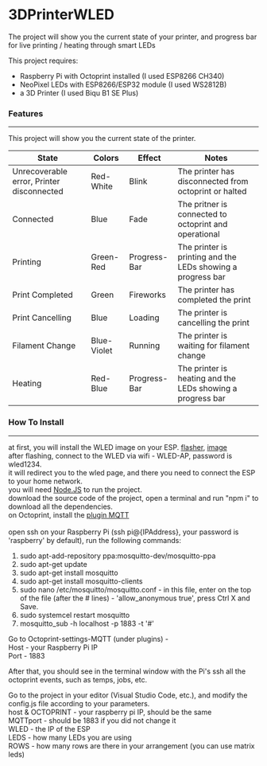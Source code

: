 # 3DPrinterWLED

The project will show you the current state of your printer, and progress bar for live printing / heating through smart LEDs 

This project requires:
- Raspberry Pi with Octoprint installed (I used ESP8266 CH340)
- NeoPixel LEDs with ESP8266/ESP32 module (I used WS2812B)
- a 3D Printer (I used Biqu B1 SE Plus)

### Features
***
This project will show you the current state of the printer.

|State               | Colors | Effect | Notes |
|------|--------|--------|-------|
|Unrecoverable error, Printer disconnected| Red-White|Blink|The printer has disconnected from octoprint or halted|
|Connected|Blue|Fade|The pritner is connected to octoprint and operational|
|Printing|Green-Red|Progress-Bar|The printer is printing and the LEDs showing a progress bar|
|Print Completed|Green|Fireworks|The printer has completed the print|
|Print Cancelling|Blue|Loading|The printer is cancelling the print|
|Filament Change|Blue-Violet|Running|The printer is waiting for filament change|
|Heating|Red-Blue|Progress-Bar|The printer is heating and the LEDs showing a progress bar|

### How To Install
***
at first, you will install the WLED image on your ESP. [flasher](https://github.com/esphome/esphome-flasher/releases), [image](https://github.com/Aircoookie/WLED/releases) <br />
after flashing, connect to the WLED via wifi - WLED-AP, password is wled1234. <br />
it will redirect you to the wled page, and there you need to connect the ESP to your home network. <br />
you will need [Node.JS](https://nodejs.org/en/download/) to run the project. <br />
download the source code of the project, open a terminal and run "npm i" to download all the dependencies. <br />
on Octoprint, install the [plugin MQTT](https://plugins.octoprint.org/plugins/mqtt/) <br />
<br />
open ssh on your Raspberry Pi (ssh pi@{IPAddress}, your password is 'raspberry' by default), run the following commands: <br />
1. sudo apt-add-repository ppa:mosquitto-dev/mosquitto-ppa
2. sudo apt-get update
3. sudo apt-get install mosquitto
4. sudo apt-get install mosquitto-clients
5. sudo nano /etc/mosquitto/mosquitto.conf - in this file, enter on the top of the file (after the # lines) - 'allow_anonymous true', press Ctrl X and Save.
6. sudo systemcel restart mosquitto
7. mosquitto_sub -h localhost -p 1883 -t '#'

Go to Octoprint-settings-MQTT (under plugins) - <br />
Host - your Raspberry Pi IP <br />
Port - 1883 <br />

After that, you should see in the terminal window with the Pi's ssh all the octoprint events, such as temps, jobs, etc. <br />

Go to the project in your editor (Visual Studio Code, etc.), and modify the config.js file according to your parameters. <br />
host & OCTOPRINT - your raspberry pi IP, should be the same <br />
MQTTport - should be 1883 if you did not change it <br />
WLED - the IP of the ESP <br />
LEDS - how many LEDs you are using <br />
ROWS - how many rows are there in your arrangement (you can use matrix leds) <br />
